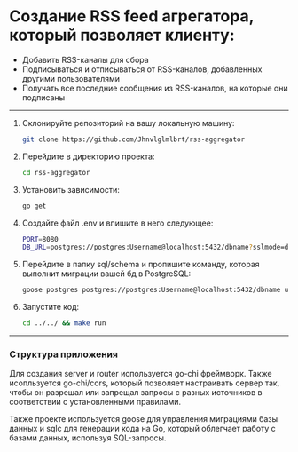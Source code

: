 
# Создание RSS feed агрегатора, который позволяет клиенту:

- Добавить RSS-каналы для сбора
- Подписываться и отписываться от RSS-каналов, добавленных другими пользователями
- Получать все последние сообщения из RSS-каналов, на которые они подписаны 

***

1. Склонируйте репозиторий на вашу локальную машину:

   ```bash
   git clone https://github.com/Jhnvlglmlbrt/rss-aggregator

2. Перейдите в директорию проекта:

   ```bash
   cd rss-aggregator

3. Установить зависимости:
    
    ```bash
    go get 

4. Создайте файл .env и впишите в него следующее:

    ```bash
    PORT=8080
    DB_URL=postgres://postgres:Username@localhost:5432/dbname?sslmode=disable

5. Перейдите в папку sql/schema и пропишите команду, которая выполнит миграции вашей бд в PostgreSQL:

    ```bash
    goose postgres postgres://postgres:Username@localhost:5432/dbname up

4. Запустите код: 

    ```bash
    cd ../../ && make run

***
### Структура приложения

Для создания server и router используется go-chi фреймворк. Также исопльзуется go-chi/cors, который позволяет настраивать сервер так, чтобы он разрешал или запрещал запросы с разных источников в соответствии с установленными правилами. 

Также проекте используется goose для управления миграциями базы данных и sqlc для генерации кода на Go, который облегчает работу с базами данных, используя SQL-запросы.

